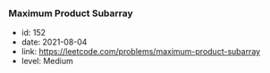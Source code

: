 ### Maximum Product Subarray

* id: 152
* date: 2021-08-04
* link: https://leetcode.com/problems/maximum-product-subarray
* level: Medium
